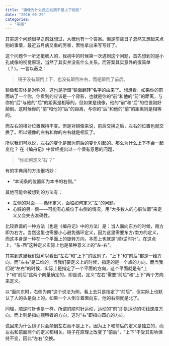 ```yaml
---
title: "镜像为什么是左右而不是上下相反"
date: "2016-05-29"
categories: 
  - "写画"
---
```


其实这个问题很早之前就想过，大概也有一个答案。但是前些日子忽然又想起来点别的事情，最近五月病又重的厉害，索性拿出来写写好了。

这个问题乍一听还挺唬人的，我初中的时候第一次遇到这个问题，首先想到的是小孔成像的视觉原理，当然了其实并没有什么关系。而答案其实意外的很简单（？）。一言以蔽之：

> 镜子没有颠倒上下，也没有颠倒左右，而是颠倒了前后。

镜像和实体是对称的，这也是所谓“镜面翻转”名字的由来了。想想看，如果你的前面站了一个你，你看到的应该是一个背影，也就是你的“前”和他的“前”的距离，与你的“后”与他的“后”的距离是相等的。但如果是镜像，他的“前”和“后”的位置刚好颠倒。这时候你的“前”和他的“后”的距离，与你的“后”和他的“前”的距离则是相等的。

而左右的相对位置保持不变。但是对镜像来说，前后交换之后，左右的位置也就交换了。所以镜像的左右和你的左右就是相反了。

所以我们可以说，左右的变化是因为前后的变化引起的。那么为什么上下不会一起变化？ 在《编舟记》中曾经提出过一个很有意思的问题，

> “你如何定义‘右’？”

有的字典用的方法很巧妙：

- “本词条的位置即为本书的右侧。”

其他可能会被想到的方法有：

- 左侧的对面——循环定义，面临如何定义“左”的问题。
- 心脏的另一侧——可能有心脏位于右侧的情况，用“大多数人的心脏位置”来定义又会失去准确性。

比较靠谱的一种方法（也是《编舟记》中的方法）是：当人面向东方的时候，南方即为右方。当然这里也需要小心避免循环定义，因为这里需要东方/南方的定义，而这本身是一种在一个平面上的旋转方向，本质上也就是“顺/逆时针”。在这点上，“东-西”这种定义实际上也是某种意义上的“左-右”。

其实到这里我们就可以看出“左右”和“上下”的区别了。“上下”和“前后”都是一维方向，而“左右”是二维的。当我们要定义上的时候，指定的是一个点的方向，而当我们说“左右”的时候，实际上是指定了一个平面的方向，这个平面就是有“上下”和“前后”这两个向量确定的。即是说，定义“左右”需要“前后”和“上下”两个方向来定义。

以“面向东时，右侧为南”这个说法为例，看上去只是指定了“前后”，但实际上也默认了人的头是向上的。如果一个人倒立着面向东，他的右侧就是北了。

同理，顺逆时针也是一样。所谓的顺时针运动，运动的“前”即是运动的切线速度方向，而上则是指向观察者的方向，这时“右”即指向圆心的方向。

说回来为什么镜子只会颠倒左右而不是上下。因为上下和前后的定义是独立的，而左右和前面两个的定义都相关。镜子在原理上改变了“前后”，“上下”不受其影响保持不变，因此“左右”交换。
